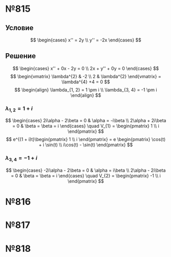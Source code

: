 # №815
## Условие
$$
\begin{cases}
x'' = 2y \\
y'' = -2x
\end{cases}
$$
## Решение
$$
\begin{cases}
x''  + 0x - 2y = 0 \\
2x + y'' + 0y = 0
\end{cases}
$$
$$
\begin{vmatrix}
\lambda^{2} & -2 \\
2 &  \lambda^{2}
\end{vmatrix} = \lambda^{4} +4 = 0
$$
$$
\begin{align}
\lambda_{1, 2} = 1 \pm i \\
\lambda_{3, 4} = -1 \pm i
\end{align}
$$

### $\lambda_{1, 2} = 1 + i$
$$
\begin{cases}
2i\alpha - 2\beta = 0 & \alpha = -i\beta \\
2\alpha + 2i\beta = 0 & \beta = \beta = i
\end{cases} \quad V_{1} = \begin{pmatrix}
1 \\
i
\end{pmatrix} 
$$
$$
e^{(1 + i)t}\begin{pmatrix}
1 \\
i
\end{pmatrix} = e \begin{pmatrix}
\cos(t) + i \sin(t) \\
i\cos(t) - \sin(t)
\end{pmatrix}
$$

### $\lambda_{3, 4} = -1 + i$
$$
\begin{cases}
-2i\alpha - 2\beta = 0 & \alpha = i\beta \\
2\alpha - 2i\beta = 0 & \beta = \beta = i
\end{cases} \quad V_{2} = \begin{pmatrix}
-1 \\
i
\end{pmatrix} 
$$
# №816
# №817
# №818